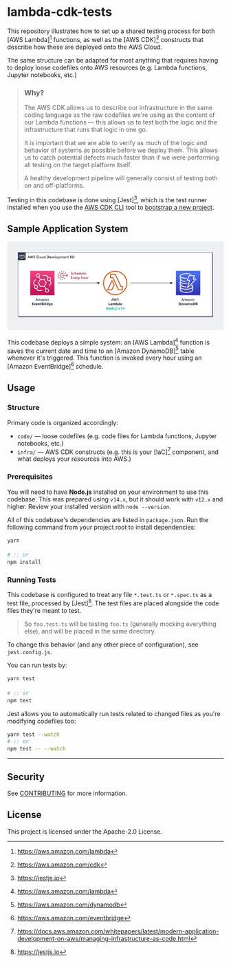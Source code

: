 # lambda-cdk-tests

This repository illustrates how to set up a shared testing process for both
[AWS Lambda][^1] functions, as well as the [AWS CDK][^2] constructs that describe how
these are deployed onto the AWS Cloud.

The same structure can be adapted for most anything that requires having to deploy
loose codefiles onto AWS resources (e.g. Lambda functions, Jupyter notebooks, etc.)

> ### Why?
>
> The AWS CDK allows us to describe our infrastructure in the same coding language as
> the raw codefiles we're using as the content of our Lambda functions — this allows us
> to test both the logic and the infrastructure that runs that logic in one go.
>
> It is important that we are able to verify as much of the logic and behavior of
> systems as possible before we deploy them. This allows us to catch potential defects
> much faster than if we were performing all testing on the target platform itself.
>
> A healthy development pipeline will generally consist of testing both on and off-platforms.

Testing in this codebase is done using [Jest][^4], which is the test runner installed
when you use the [AWS CDK CLI][aws-cdk] tool to [bootstrap a new project][cdk-init].

## Sample Application System

![Architecture](assets/archi.jpg)

This codebase deploys a simple system: an [AWS Lambda][^5] function is saves the current date and
time to an [Amazon DynamoDB][^6] table whenever it's triggered. This function is invoked every hour
using an [Amazon EventBridge][^7] schedule.

## Usage

### Structure

Primary code is organized accordingly:

- `code/` — loose codefiles (e.g. code files for Lambda functions, Jupyter notebooks, etc.)
- `infra/` — AWS CDK constructs (e.g. this is your [IaC][^3] component, and what deploys your resources into AWS.)

### Prerequisites

You will need to have **Node.js** installed on your environment to use this codebase.
This was prepared using `v14.x`, but it should work with `v12.x` and higher.
Review your installed version with `node --version`.

All of this codebase's dependencies are listed in `package.json`.
Run the following command from your project root to install dependencies:

```bash
yarn

# :: or
npm install
```

### Running Tests

This codebase is configured to treat any file `*.test.ts` or `*.spec.ts` as a test file,
processed by [Jest][^4]. The test files are placed alongside the code files they're
meant to test.

> So `foo.test.ts` will be testing `foo.ts` (generally mocking everything else),
> and will be placed in the same directory.

To change this behavior (and any other piece of configuration),
see `jest.config.js`.

You can run tests by:

```bash
yarn test

# :: or
npm test
```

Jest allows you to automatically run tests related to changed files as you're modifying
codefiles too:

```bash
yarn test --watch
# :: or
npm test -- --watch
```

---

## Security

See [CONTRIBUTING](./contributing.md) for more information.

## License

This project is licensed under the Apache-2.0 License.

[^1]: https://aws.amazon.com/lambda
[^2]: https://aws.amazon.com/cdk
[^3]: https://docs.aws.amazon.com/whitepapers/latest/modern-application-development-on-aws/managing-infrastructure-as-code.html
[^4]: https://jestjs.io
[^5]: https://aws.amazon.com/lambda
[^6]: https://aws.amazon.com/dynamodb
[^7]: https://aws.amazon.com/eventbridge

[cdk-init]: https://docs.aws.amazon.com/cdk/latest/guide/work-with-cdk-typescript.html#typescript-newproject
[aws-cdk]: https://www.npmjs.com/package/aws-cdk
